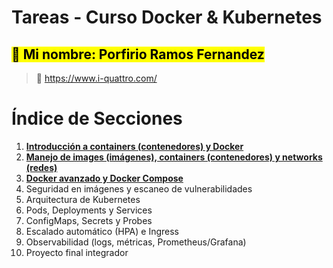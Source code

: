 # Tareas - Curso Docker & Kubernetes
## <mark>📘 Mi nombre: Porfirio Ramos Fernandez</mark>

> 🎯 https://www.i-quattro.com/

# Índice de Secciones

1. **[Introducción a containers (contenedores) y Docker](/Clase1/README.md)**
2. **[Manejo de images (imágenes), containers (contenedores) y networks (redes)](/Clase2/node/README.md)**
3. **[Docker avanzado y Docker Compose](/Clase3/README.md)**
4. Seguridad en imágenes y escaneo de vulnerabilidades
5. Arquitectura de Kubernetes
6. Pods, Deployments y Services
7. ConfigMaps, Secrets y Probes
8. Escalado automático (HPA) e Ingress
9. Observabilidad (logs, métricas, Prometheus/Grafana)
10. Proyecto final integrador